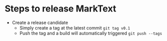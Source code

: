 # Steps to release MarkText

- Create a release candidate
  - Simply create a tag at the latest commit `git tag v0.1`
  - Push the tag and a build will automatically triggered `git push --tags`
